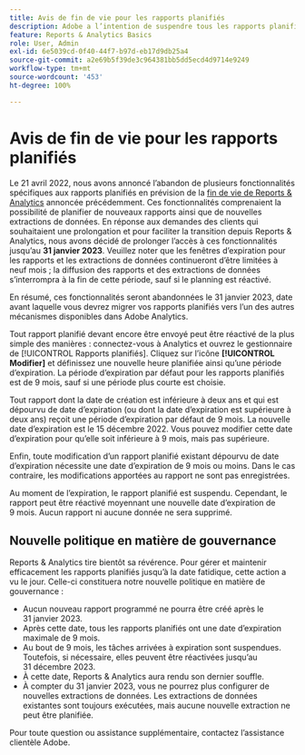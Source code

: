 ```yaml
---
title: Avis de fin de vie pour les rapports planifiés
description: Adobe a l’intention de suspendre tous les rapports planifiés dont la date de création remonte à plus de deux ans.
feature: Reports & Analytics Basics
role: User, Admin
exl-id: 6e5039cd-0f40-44f7-b97d-eb17d9db25a4
source-git-commit: a2e69b5f39de3c964381bb5dd5ecd4d9714e9249
workflow-type: tm+mt
source-wordcount: '453'
ht-degree: 100%

---
```


# Avis de fin de vie pour les rapports planifiés

Le 21 avril 2022, nous avons annoncé l’abandon de plusieurs fonctionnalités spécifiques aux rapports planifiés en prévision de la [fin de vie de Reports &amp; Analytics](https://www.adobe.com/go/analytics_rnaeol_fr) annoncée précédemment. Ces fonctionnalités comprenaient la possibilité de planifier de nouveaux rapports ainsi que de nouvelles extractions de données. En réponse aux demandes des clients qui souhaitaient une prolongation et pour faciliter la transition depuis Reports &amp; Analytics, nous avons décidé de prolonger l’accès à ces fonctionnalités jusqu’au **31 janvier 2023**. Veuillez noter que les fenêtres d’expiration pour les rapports et les extractions de données continueront d’être limitées à neuf mois ; la diffusion des rapports et des extractions de données s’interrompra à la fin de cette période, sauf si le planning est réactivé.

En résumé, ces fonctionnalités seront abandonnées le 31 janvier 2023, date avant laquelle vous devrez migrer vos rapports planifiés vers l’un des autres mécanismes disponibles dans Adobe Analytics.

Tout rapport planifié devant encore être envoyé peut être réactivé de la plus simple des manières : connectez-vous à Analytics et ouvrez le gestionnaire de [!UICONTROL Rapports planifiés]. Cliquez sur l’icône **[!UICONTROL Modifier]** et définissez une nouvelle heure planifiée ainsi qu’une période d’expiration. La période d’expiration par défaut pour les rapports planifiés est de 9 mois, sauf si une période plus courte est choisie.

Tout rapport dont la date de création est inférieure à deux ans et qui est dépourvu de date d’expiration (ou dont la date d’expiration est supérieure à deux ans) reçoit une période d’expiration par défaut de 9 mois. La nouvelle date d’expiration est le 15 décembre 2022. Vous pouvez modifier cette date d’expiration pour qu’elle soit inférieure à 9 mois, mais pas supérieure.

Enfin, toute modification d’un rapport planifié existant dépourvu de date d’expiration nécessite une date d’expiration de 9 mois ou moins. Dans le cas contraire, les modifications apportées au rapport ne sont pas enregistrées.

Au moment de l’expiration, le rapport planifié est suspendu. Cependant, le rapport peut être réactivé moyennant une nouvelle date d’expiration de 9 mois. Aucun rapport ni aucune donnée ne sera supprimé.

## Nouvelle politique en matière de gouvernance

Reports &amp; Analytics tire bientôt sa révérence. Pour gérer et maintenir efficacement les rapports planifiés jusqu’à la date fatidique, cette action a vu le jour. Celle-ci constituera notre nouvelle politique en matière de gouvernance :

* Aucun nouveau rapport programmé ne pourra être créé après le 31 janvier 2023.
* Après cette date, tous les rapports planifiés ont une date d’expiration maximale de 9 mois.
* Au bout de 9 mois, les tâches arrivées à expiration sont suspendues. Toutefois, si nécessaire, elles peuvent être réactivées jusqu’au 31 décembre 2023.
* À cette date, Reports &amp; Analytics aura rendu son dernier souffle.
* À compter du 31 janvier 2023, vous ne pourrez plus configurer de nouvelles extractions de données. Les extractions de données existantes sont toujours exécutées, mais aucune nouvelle extraction ne peut être planifiée.

Pour toute question ou assistance supplémentaire, contactez l’assistance clientèle Adobe.
